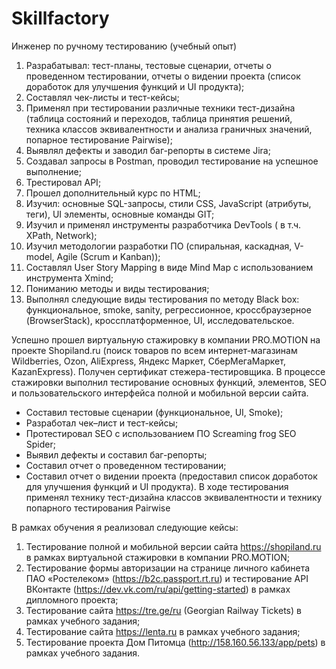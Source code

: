 # Skillfactory
Инженер по ручному тестированию (учебный опыт)
1) Разрабатывал: тест-планы, тестовые сценарии, отчеты о проведенном тестировании, отчеты о видении проекта (список доработок для улучшения функций и UI продукта);
2) Составлял чек-листы и тест-кейсы;
3) Применял при тестировании различные техники тест-дизайна (таблица состояний и переходов, таблица принятия решений, техника классов эквивалентности и анализа граничных значений, попарное тестирование Pairwise);
4) Выявлял дефекты и заводил баг-репорты в системе Jira;
5) Создавал запросы в Postman, проводил тестирование на успешное выполнение;
6) Трестировал API;
7) Прошел дополнительный курс по HTML;
8) Изучил: основные SQL-запросы, стили CSS, JavaScript (атрибуты, теги), UI элементы, основные команды GIT;
9) Изучил и применял инструменты разработчика DevTools ( в т.ч. XPath, Network);
10) Изучил методологии разработки ПО (спиральная, каскадная, V-model, Agile (Scrum и Kanban));
11) Составлял User Story Mapping в виде Mind Map с использованием инструмента Xmind;
12) Пониманию методы и виды тестирования;
13) Выполнял следующие виды тестирования по методу Black box: функциональное, smoke, sanity, регрессионное, кроссбраузерное (BrowserStack), кроссплатформенное, UI, исследовательское.

Успешно прошел виртуальную стажировку в компании PRO.MOTION на проекте Shopiland.ru (поиск товаров по всем интернет-магазинам Wildberries, Ozon, AliExpress, Яндекс Маркет, СберМегаМаркет, KazanExpress). Получен сертификат стежера-тестировщика. В процессе стажировки выполнил тестирование основных функций, элементов, SEO и пользовательского интерфейса полной и мобильной версии сайта.
- Составил тестовые сценарии (функциональное, UI, Smoke);
- Разработал чек–лист и тест-кейсы;
- Протестировал SEO с использованием ПО Screaming frog SEO Spider;
- Выявил дефекты и составил баг-репорты;
- Составил отчет о проведенном тестировании;
- Составил отчет о видении проекта (предоставил список доработок для улучшения функций и UI продукта).
В ходе тестирования применял технику тест-дизайна классов эквивалентности и технику попарного тестирования Pairwise

В рамках обучения я реализовал следующие кейсы:
1. Тестирование полной и мобильной версии сайта https://shopiland.ru в рамках виртуальной стажировки в компании PRO.MOTION;
2. Тестирование формы авторизации на странице личного кабинета ПАО «Ростелеком» (https://b2c.passport.rt.ru) и тестирование API ВКонтакте (https://dev.vk.com/ru/api/getting-started) в рамках дипломного проекта;
3. Тестирование сайта https://tre.ge/ru (Georgian Railway Tickets) в рамках учебного задания;
4. Тестирование сайта https://lenta.ru в рамках учебного задания;
5. Тестирование проекта Дом Питомца (http://158.160.56.133/app/pets) в рамках учебного задания.
